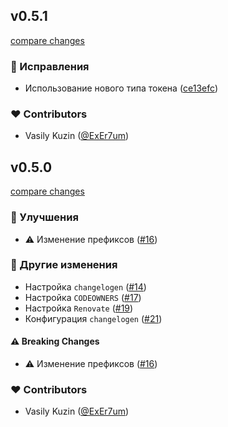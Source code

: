 
## v0.5.1

[compare changes](https://github.com/Pacific-Agency/renovate-config/compare/v0.5.0...v0.5.1)

### 🐞 Исправления

- Использование нового типа токена ([ce13efc](https://github.com/Pacific-Agency/renovate-config/commit/ce13efc))

### ❤️ Contributors

- Vasily Kuzin ([@ExEr7um](http://github.com/ExEr7um))

## v0.5.0

[compare changes](https://github.com/Pacific-Agency/renovate-config/compare/v0.4.0...v0.5.0)


### 🚀 Улучшения

  - ⚠️  Изменение префиксов ([#16](https://github.com/Pacific-Agency/renovate-config/pull/16))

### 🏡 Другие изменения

  - Настройка `changelogen` ([#14](https://github.com/Pacific-Agency/renovate-config/pull/14))
  - Настройка `CODEOWNERS` ([#17](https://github.com/Pacific-Agency/renovate-config/pull/17))
  - Настройка `Renovate` ([#19](https://github.com/Pacific-Agency/renovate-config/pull/19))
  - Конфигурация `changelogen` ([#21](https://github.com/Pacific-Agency/renovate-config/pull/21))

#### ⚠️  Breaking Changes

  - ⚠️  Изменение префиксов ([#16](https://github.com/Pacific-Agency/renovate-config/pull/16))

### ❤️  Contributors

- Vasily Kuzin ([@ExEr7um](http://github.com/ExEr7um))

